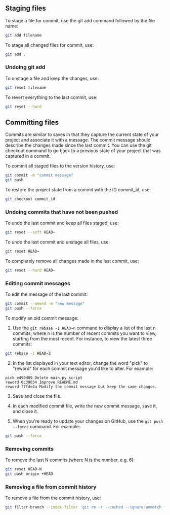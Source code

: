 ## Staging files

To stage a file for commit, use the git add command followed by the file name:

```bash
git add filename
```

To stage all changed files for commit, use:

```bash
git add .
```

### Undoing git add

To unstage a file and keep the changes, use:

```bash
git reset filename
```

To revert everything to the last commit, use:

```bash
git reset --hard
```

## Committing files

Commits are similar to saves in that they capture the current state of your project and associate it with a message. The commit message should describe the changes made since the last commit. You can use the git checkout command to go back to a previous state of your project that was captured in a commit.

To commit all staged files to the version history, use:

```bash
git commit -m "commit message"
git push
```

To restore the project state from a commit with the ID commit_id, use:

```bash
git checkout commit_id
```

### Undoing commits that have not been pushed

To undo the last commit and keep all files staged, use:

```bash
git reset --soft HEAD~
```

To undo the last commit and unstage all files, use:

```bash
git reset HEAD~
```

To completely remove all changes made in the last commit, use:

```bash
git reset --hard HEAD~
```

### Editing commit messages

To edit the message of the last commit:

```bash
git commit --amend -m "new message"
git push --force
```

To modify an old commit message:

1. Use the `git rebase -i HEAD~n` command to display a list of the last n commits, where n is the number of recent commits you want to view, starting from the most recent. For instance, to view the latest three commits:

```bash
git rebase -i HEAD~3
```

2. In the list displayed in your text editor, change the word "pick" to "reword" for each commit message you'd like to alter. For example:

```
pick e499d89 Delete main.py script
reword 0c39034 Improve README.md 
reword f7fde4a Modify the commit message but keep the same changes.
```

3. Save and close the file.

4. In each modified commit file, write the new commit message, save it, and close it.

5. When you're ready to update your changes on GitHub, use the `git push --force` command. For example:

```bash
git push --force
```

### Removing commits

To remove the last N commits (where N is the number, e.g. 6):

```bash
git reset HEAD~N
git push origin +HEAD
```

### Removing a file from commit history

To remove a file from the commit history, use:

```bash
git filter-branch --index-filter 'git rm -r --cached --ignore-unmatch file_to_remove' HEAD
```
